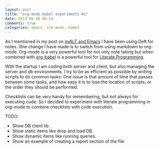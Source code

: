 ```yaml
---
layout: post
title: "org-mode babel experiments #1"
date: 2013-06-08 06:54
comments: true
categories: emacs, orb-mode, babel
---
```

As I mentioned in my post on [nvALT and Emacs](http://godd.io/blog/2013/03/04/nvalt-and-emacs/) I have been using Deft for notes. One change I have made is to switch from using markdown to org-mode. Org-mode is a very powerful tool for not only note taking but when combined with [org-babel](http://orgmode.org/worg/org-contrib/babel/index.html) is a powerful tool for [Literate Programming](http://en.wikipedia.org/wiki/Literate_programming).

With the startup I am coding both server and client, but also managing the server and db environments. I try to be as efficient as possible by writing scripts to do common tasks. One issue is that amount of time that passes between some tasks, and how easy it is to lose the location of scripts, or the order they should be performed.

Checklists can be very handy for remembering, but not always for executing code. So I decided to experiment with literate programming in org-mode to combine checklists with code execution.
 
TODO:
- Show DB client lib
- Show static items like drop and load DB 
- Show dynamic items like running queries.
- Show an example of creating a report section of the file
